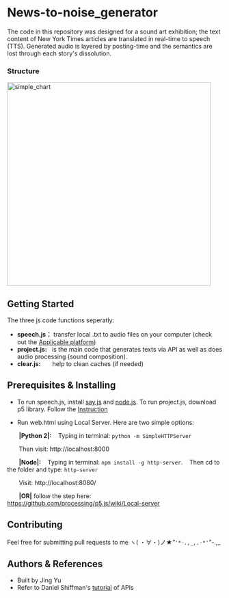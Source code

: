 
# News-to-noise_generator
The code in this repository was designed for a sound art exhibition; the text content of New York Times articles are translated in real-time to speech (TTS). Generated audio is layered by posting-time and the semantics are lost through each story's dissolution. 

### Structure 
<img width="476" alt="simple_chart" src="https://user-images.githubusercontent.com/41480919/43041954-6105b8ae-8d3d-11e8-9403-ab73976ecfc6.png">

## Getting Started
The three js code functions seperatly:
* **speech.js：** transfer local .txt to audio files on your computer (check out the [Applicable platform](https://github.com/Marak/say.js))
* **project.js:** &nbsp;&nbsp;is the main code that generates texts via API as well as does audio processing (sound composition).  
* **clear.js:** &nbsp;&nbsp;&nbsp;&nbsp;&nbsp;&nbsp;help to clean caches (if needed)

## Prerequisites & Installing
* To run speech.js, install [say.js](https://github.com/Marak/say.js) and [node.js](https://nodejs.org/en/). To run project.js, download p5 library. Follow the [Instruction](https://github.com/Marak/say.js)

* Run web.html using Local Server. Here are two simple options:

&nbsp;&nbsp;&nbsp;&nbsp;&nbsp;&nbsp;&nbsp;**|Python 2|:** 
&nbsp;&nbsp;&nbsp;Typing in terminal:
```python -m SimpleHTTPServer```

&nbsp;&nbsp;&nbsp;&nbsp;&nbsp;&nbsp;&nbsp;Then visit: http://localhost:8000
<br /> 

&nbsp;&nbsp;&nbsp;&nbsp;&nbsp;&nbsp;&nbsp;**|Node|:** 
&nbsp;&nbsp;&nbsp;Typing in terminal: 
```npm install -g http-server```. 
&nbsp;&nbsp; Then cd to the folder and type:
```http-server```

&nbsp;&nbsp;&nbsp;&nbsp;&nbsp;&nbsp;&nbsp;Visit: http://localhost:8080/
<br /> 

&nbsp;&nbsp;&nbsp;&nbsp;&nbsp;&nbsp;&nbsp;**|OR|** follow the step here: https://github.com/processing/p5.js/wiki/Local-server
<br />

## Contributing

Feel free for submitting pull requests to me ヽ( ・∀・)ノ★*"`'*-.,_,.-*'`"*-.,_


## Authors & References
 * Built by Jing Yu 
 * Refer to Daniel Shiffman's [tutorial](https://shiffman.net/a2z/data-apis/) of APIs


